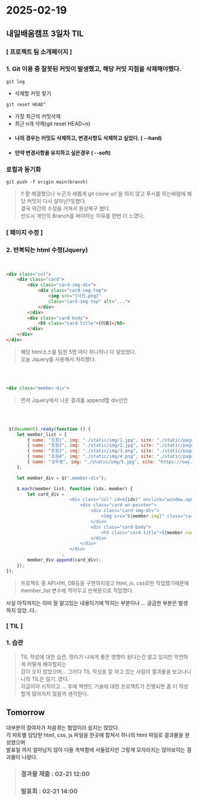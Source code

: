 # 2025-02-19 
## 내일배움캠프 3일차 TIL

### [ 프로젝트 팀 소개페이지 ]

### 1. Git 이용 중 잘못된 커밋이 발생했고, 해당 커밋 지점을 삭제해야했다.

```
git log
```
- 삭제할 커밋 찾기
```
git reset HEAD^
```
- 가장 최근의 커밋삭제
- 최근 n개 삭제(git reset HEAD~n)
- #### 나의 경우는 커밋도 삭제하고, 변경사항도 삭제하고 싶었다. ( --hard)
- #### 만약 변경사항을 유지하고 싶은경우 ( --soft)

### 로컬과 동기화
```
git push -f origin main(branch)
```

> !! 잘 해결했으나 누군가 새롭게 git clone url 을 하지 않고 푸시를 하는바람에 해당 커밋이 다시 살아난?듯했다.  
> 결국 약간의 수정을 거쳐서 원상복구 했다.  
> 반드시 개인의 Branch를 써야하는 이유를 한번 더 느꼈다.  
  

### [ 페이지 수정 ]

### 2. 반복되는 html 수정(Jquery)
   

<br/>

```html
<div class="col">
    <div class="card">
        <div class="card-img-div">
            <div class="card-img-top">
                <img src="{사진.png}"
                class="card-img-top" alt="...">
            </div>
        </div>
        <div class="card-body">
            <h5 class="card-title">{이름}</h5>
        </div>
    </div>
</div>
```

> 해당 html소스를 팀원 5명 마다 하나하나 다 넣었었다.  
> 오늘 Jquery를 사용해서 처리했다.  

<br/><br/>

```html
<div class="member-div">
```

> 먼저 Jquery에서 나온 결과를 append할 div선언


<br/>
<br/>

```javascript
 $(document).ready(function () {
    let member_list = [
        { name: "조원1", img: "./static/img/1.jpg", site: "./static/page/1/조원1.html" },
        { name: "조원2", img: "./static/img/2.jpg", site: "./static/page/2/조원2.html" },
        { name: "조원3", img: "./static/img/3.png", site: "./static/page/3/조원3.html" },
        { name: "조원4", img: "./static/img/4.png", site: "./static/page/4/조원4.html" },
        { name: "성우영", img: "./static/img/5.jpg", site: "https://swy.kro.kr" }
    ];

    let member_div = $(".member-div");

    $.each(member_list, function (idx, member) {
        let card_div = `
                        <div class="col" id=${idx}" onclick="window.open('${member.site}')")>
                            <div class="card on-pointer">
                                <div class="card-img-div">
                                    <img src="${member.img}" class="card-img-top">
                                </div>
                                <div class="card-body">
                                    <h5 class="card-title">${member.name}</h5>
                                </div>
                            </div>
                        </div>
                    `;
        member_div.append(card_div);
    });
});
```

> 프로젝트 중 API서버, DB등을 구현하지않고 html, js, css로만 작업했기때문에 member_list 변수에 적어두고 반복문으로 작업했다.

사실 아직까지는 이미 잘 알고있는 내용이기에 막히는 부분이나 ... 궁금한 부분은 발생하지 않았..다..  

### [ TIL ]

### 1. 습관

> TIL 작성에 대한 습관, 정리가 나에게 좋은 영향이 된다는건 알고 있지만 막연하게 어떻게 해야할지는  
> 감이 오지 않았으며... 그러다 TIL 작성을 잘 하고 있는 사람의 결과물을 보고나니 나의 TIL은 일기..였다.  
> 지금이야 시작이고 ... 후에 백엔드 기술에 대한 프로젝트가 진행되면 좀 더 작성할게 많아지지 않을까 생각한다.

## Tomorrow

대부분의 참여자가 처음겪는 협업이라 쉽지는 않았다.  
각 파트별 담당한 html, css, js 파일을 한곳에 합쳐서 하나의 html 파일로 결과물을 완성했으며  
발표일 까지 얼마남지 않아 다들 촉박함에 서둘렀지만 그렇게 모자라지는 않아보이는 결과물이 나왔다.

> ### 결과물 제출 : 02-21 12:00  
> ### 발표회 : 02-21 14:00

